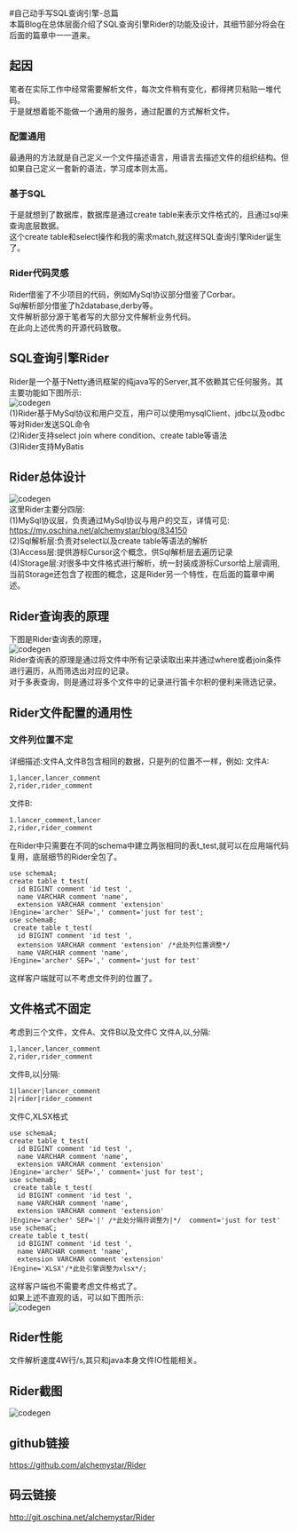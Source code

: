 #自己动手写SQL查询引擎-总篇     
本篇Blog在总体层面介绍了SQL查询引擎Rider的功能及设计，其细节部分将会在后面的篇章中一一道来。          
## 起因    
笔者在实际工作中经常需要解析文件，每次文件稍有变化，都得拷贝粘贴一堆代码。      
于是就想着能不能做一个通用的服务，通过配置的方式解析文件。         
### 配置通用     
最通用的方法就是自己定义一个文件描述语言，用语言去描述文件的组织结构。但如果自己定义一套新的语法，学习成本则太高。   
### 基于SQL       
于是就想到了数据库，数据库是通过create table来表示文件格式的，且通过sql来查询底层数据。     
这个create table和select操作和我的需求match,就这样SQL查询引擎Rider诞生了。   
### Rider代码灵感
Rider借鉴了不少项目的代码，例如MySql协议部分借鉴了Corbar。   
Sql解析部分借鉴了h2database,derby等。  
文件解析部分源于笔者写的大部分文件解析业务代码。   
在此向上述优秀的开源代码致敬。       
## SQL查询引擎Rider
Rider是一个基于Netty通讯框架的纯java写的Server,其不依赖其它任何服务。其主要功能如下图所示:         
![codegen](/Users/alchemystar/image/rider/rider_func.png)     
(1)Rider基于MySql协议和用户交互，用户可以使用mysqlClient、jdbc以及odbc等对Rider发送SQL命令   
(2)Rider支持select join where condition、create table等语法   
(3)Rider支持MyBatis   
## Rider总体设计   
![codegen](/Users/alchemystar/image/rider/rider_archetype.png)    
这里Rider主要分四层:   
(1)MySql协议层，负责通过MySql协议与用户的交互，详情可见:     
https://my.oschina.net/alchemystar/blog/834150    
(2)Sql解析层:负责对select以及create table等语法的解析     
(3)Access层:提供游标Cursor这个概念，供Sql解析层去遍历记录      
(4)Storage层:对很多中文件格式进行解析，统一封装成游标Cursor给上层调用,         
当前Storage还包含了视图的概念，这是Rider另一个特性，在后面的篇章中阐述。               
## Rider查询表的原理 
下图是Rider查询表的原理，    
![codegen](/Users/alchemystar/image/rider/rider_execute.png)    
Rider查询表的原理是通过将文件中所有记录读取出来并通过where或者join条件进行遍历，从而筛选出对应的记录。      
对于多表查询，则是通过将多个文件中的记录进行笛卡尔积的便利来筛选记录。      
## Rider文件配置的通用性    
### 文件列位置不定
详细描述:文件A,文件B包含相同的数据，只是列的位置不一样，例如:
文件A:

```
1,lancer,lancer_comment   
2,rider,rider_comment
```

文件B:

```
1.lancer_comment,lancer    
2,rider,rider_comment  
```  
在Rider中只需要在不同的schema中建立两张相同的表t_test,就可以在应用端代码复用，底层细节的Rider全包了。    

```
use schemaA;
create table t_test( 
  id BIGINT comment 'id test ', 
  name VARCHAR comment 'name',
  extension VARCHAR comment 'extension' 
)Engine='archer' SEP=',' comment='just for test';
use schemaB;
 create table t_test( 
  id BIGINT comment 'id test ', 
  extension VARCHAR comment 'extension' /*此处列位置调整*/
  name VARCHAR comment 'name',
)Engine='archer' SEP=',' comment='just for test'
```
这样客户端就可以不考虑文件列的位置了。     
## 文件格式不固定
考虑到三个文件，文件A、文件B以及文件C
文件A,以,分隔:    

```
1,lancer,lancer_comment   
2,rider,rider_comment
```

文件B,以|分隔:    

```
1|lancer|lancer_comment   
2|rider|rider_comment
```
文件C,XLSX格式    

```
use schemaA;
create table t_test( 
  id BIGINT comment 'id test ', 
  name VARCHAR comment 'name',
  extension VARCHAR comment 'extension' 
)Engine='archer' SEP=',' comment='just for test';
use schemaB;
 create table t_test( 
  id BIGINT comment 'id test ', 
  name VARCHAR comment 'name',
  extension VARCHAR comment 'extension' 
)Engine='archer' SEP='|' /*此处分隔符调整为|*/  comment='just for test'
use schemaC;
create table t_test( 
  id BIGINT comment 'id test ', 
  name VARCHAR comment 'name',
  extension VARCHAR comment 'extension' 
)Engine='XLSX'/*此处引擎调整为xlsx*/;
```
这样客户端也不需要考虑文件格式了。   
如果上述不直观的话，可以如下图所示:     
![codegen](/Users/alchemystar/image/rider/rider_file.png) 
## Rider性能
文件解析速度4W行/s,其只和java本身文件IO性能相关。  
## Rider截图 
![codegen](/Users/alchemystar/image/rider/rider_example.png)     

## github链接     
https://github.com/alchemystar/Rider
## 码云链接
http://git.oschina.net/alchemystar/Rider    